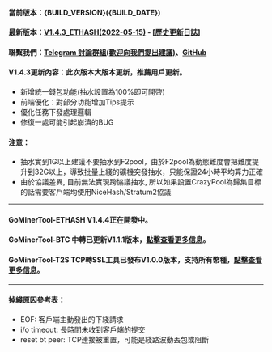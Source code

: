 #### 當前版本：{BUILD_VERSION}({BUILD_DATE})
#### 最新版本：[V1.4.3_ETHASH(2022-05-15)](https://github.com/GoMinerProxy/GoMinerProxy/releases/tag/1.4.3) - [[歷史更新日誌]](https://github.com/GoMinerProxy/GoMinerProxy/releases)
#### 聯繫我們：[Telegram 討論群組(歡迎向我們提出建議)](https://t.me/+afVqEXnxtQAyNWNh)、[GitHub](https://github.com/GoMinerProxy/GoMinerProxy)
#### V1.4.3更新內容：此次版本大版本更新，推薦用戶更新。
- 新增統一錢包功能(抽水設置為100%即可開啓)
- 前端優化：對部分功能增加Tips提示
- 優化任務下發處理邏輯
- 修復一處可能引起崩潰的BUG
#### 注意：
- 抽水實到1G以上建議不要抽水到F2pool，由於F2pool為動態難度會把難度提升到32G以上，導致批量上綫的礦機突發抽水，只能保證24小時平均算力正確
- 由於協議差異, 目前無法實現跨協議抽水, 所以如果設置CrazyPool為歸集目標的話需要客戶端均使用NiceHash/Stratum2協議
----
#### GoMinerTool-ETHASH V1.4.4正在開發中。
#### GoMinerTool-BTC 中轉已更新V1.1.1版本，[點擊查看更多信息](https://github.com/GoMinerProxy/GoMinerTool-BTC/releases/tag/1.1.1)。
#### GoMinerTool-T2S TCP轉SSL工具已發布V1.0.0版本，支持所有幣種，[點擊查看更多信息](https://github.com/GoMinerProxy/GoMinerTool-TCP2SSL)。
----
#### 掉綫原因參考表：
- EOF: 客戶端主動發出的下綫請求
- i/o timeout: 長時間未收到客戶端的提交
- reset bt peer: TCP連接被重置，可能是綫路波動丟包或阻斷
